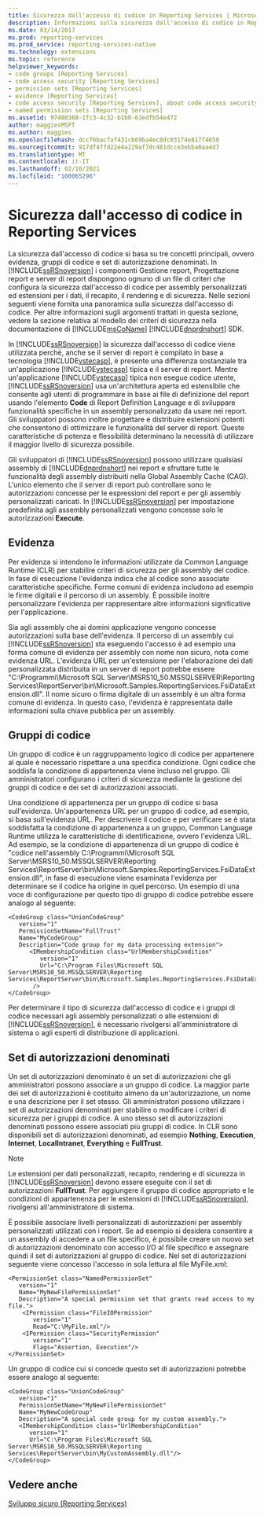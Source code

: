 ```yaml
---
title: Sicurezza dall'accesso di codice in Reporting Services | Microsoft Docs
description: Informazioni sulla sicurezza dall'accesso di codice in Reporting Services. Informazioni sul ruolo di evidenza, gruppi di codice e set di autorizzazioni denominati nei criteri di sicurezza.
ms.date: 03/14/2017
ms.prod: reporting-services
ms.prod_service: reporting-services-native
ms.technology: extensions
ms.topic: reference
helpviewer_keywords:
- code groups [Reporting Services]
- code access security [Reporting Services]
- permission sets [Reporting Services]
- evidence [Reporting Services]
- code access security [Reporting Services], about code access security
- named permission sets [Reporting Services]
ms.assetid: 97480368-1fc3-4c32-b1b0-63edfb54e472
author: maggiesMSFT
ms.author: maggies
ms.openlocfilehash: dccf6bacfaf431cb69ba4ec8dc031f4e817f4650
ms.sourcegitcommit: 917df4ffd22e4a229af7dc481dcce3ebba0aa4d7
ms.translationtype: MT
ms.contentlocale: it-IT
ms.lasthandoff: 02/10/2021
ms.locfileid: "100065296"
---
```

# <a name="code-access-security-in-reporting-services"></a>Sicurezza dall'accesso di codice in Reporting Services
  La sicurezza dall'accesso di codice si basa su tre concetti principali, ovvero evidenza, gruppi di codice e set di autorizzazione denominati. In [!INCLUDE[ssRSnoversion](../../../includes/ssrsnoversion-md.md)] i componenti Gestione report, Progettazione report e server di report dispongono ognuno di un file di criteri che configura la sicurezza dall'accesso di codice per assembly personalizzati ed estensioni per i dati, il recapito, il rendering e di sicurezza. Nelle sezioni seguenti viene fornita una panoramica sulla sicurezza dall'accesso di codice. Per altre informazioni sugli argomenti trattati in questa sezione, vedere la sezione relativa al modello dei criteri di sicurezza nella documentazione di [!INCLUDE[msCoName](../../../includes/msconame-md.md)] [!INCLUDE[dnprdnshort](../../../includes/dnprdnshort-md.md)] SDK.  
  
 In [!INCLUDE[ssRSnoversion](../../../includes/ssrsnoversion-md.md)] la sicurezza dall'accesso di codice viene utilizzata perché, anche se il server di report è compilato in base a tecnologia [!INCLUDE[vstecasp](../../../includes/vstecasp-md.md)], è presente una differenza sostanziale tra un'applicazione [!INCLUDE[vstecasp](../../../includes/vstecasp-md.md)] tipica e il server di report. Mentre un'applicazione [!INCLUDE[vstecasp](../../../includes/vstecasp-md.md)] tipica non esegue codice utente, [!INCLUDE[ssRSnoversion](../../../includes/ssrsnoversion-md.md)] usa un'architettura aperta ed estensibile che consente agli utenti di programmare in base ai file di definizione del report usando l'elemento **Code** di Report Definition Language e di sviluppare funzionalità specifiche in un assembly personalizzato da usare nei report. Gli sviluppatori possono inoltre progettare e distribuire estensioni potenti che consentono di ottimizzare le funzionalità del server di report. Queste caratteristiche di potenza e flessibilità determinano la necessità di utilizzare il maggior livello di sicurezza possibile.  
  
 Gli sviluppatori di [!INCLUDE[ssRSnoversion](../../../includes/ssrsnoversion-md.md)] possono utilizzare qualsiasi assembly di [!INCLUDE[dnprdnshort](../../../includes/dnprdnshort-md.md)] nei report e sfruttare tutte le funzionalità degli assembly distribuiti nella Global Assembly Cache (CAG). L'unico elemento che il server di report può controllare sono le autorizzazioni concesse per le espressioni del report e per gli assembly personalizzati caricati. In [!INCLUDE[ssRSnoversion](../../../includes/ssrsnoversion-md.md)] per impostazione predefinita agli assembly personalizzati vengono concesse solo le autorizzazioni **Execute**.  
  
## <a name="evidence"></a>Evidenza  
 Per evidenza si intendono le informazioni utilizzate da Common Language Runtime (CLR) per stabilire criteri di sicurezza per gli assembly del codice. In fase di esecuzione l'evidenza indica che al codice sono associate caratteristiche specifiche. Forme comuni di evidenza includono ad esempio le firme digitali e il percorso di un assembly. È possibile inoltre personalizzare l'evidenza per rappresentare altre informazioni significative per l'applicazione.  
  
 Sia agli assembly che ai domini applicazione vengono concesse autorizzazioni sulla base dell'evidenza. Il percorso di un assembly cui [!INCLUDE[ssRSnoversion](../../../includes/ssrsnoversion-md.md)] sta eseguendo l'accesso è ad esempio una forma comune di evidenza per assembly con nome non sicuro, nota come evidenza URL. L'evidenza URL per un'estensione per l'elaborazione dei dati personalizzata distribuita in un server di report potrebbe essere "C:\Programmi\Microsoft SQL Server\MSRS10_50.MSSQLSERVER\Reporting Services\ReportServer\bin\Microsoft.Samples.ReportingServices.FsiDataExtension.dll". Il nome sicuro o firma digitale di un assembly è un altra forma comune di evidenza. In questo caso, l'evidenza è rappresentata dalle informazioni sulla chiave pubblica per un assembly.  
  
## <a name="code-groups"></a>Gruppi di codice  
 Un gruppo di codice è un raggruppamento logico di codice per appartenere al quale è necessario rispettare a una specifica condizione. Ogni codice che soddisfa la condizione di appartenenza viene incluso nel gruppo. Gli amministratori configurano i criteri di sicurezza mediante la gestione dei gruppi di codice e dei set di autorizzazioni associati.  
  
 Una condizione di appartenenza per un gruppo di codice si basa sull'evidenza. Un'appartenenza URL per un gruppo di codice, ad esempio, si basa sull'evidenza URL. Per descrivere il codice e per verificare se è stata soddisfatta la condizione di appartenenza a un gruppo, Common Language Runtime utilizza le caratteristiche di identificazione, ovvero l'evidenza URL. Ad esempio, se la condizione di appartenenza di un gruppo di codice è "codice nell'assembly C:\Programmi\Microsoft SQL Server\MSRS10_50.MSSQLSERVER\Reporting Services\ReportServer\bin\Microsoft.Samples.ReportingServices.FsiDataExtension.dll", in fase di esecuzione viene esaminata l'evidenza per determinare se il codice ha origine in quel percorso. Un esempio di una voce di configurazione per questo tipo di gruppo di codice potrebbe essere analogo al seguente:  
  
```  
<CodeGroup class="UnionCodeGroup"  
   version="1"  
   PermissionSetName="FullTrust"  
   Name="MyCodeGroup"  
   Description="Code group for my data processing extension">  
      <IMembershipCondition class="UrlMembershipCondition"  
         version="1"  
         Url="C:\Program Files\Microsoft SQL Server\MSRS10_50.MSSQLSERVER\Reporting Services\ReportServer\bin\Microsoft.Samples.ReportingServices.FsiDataExtension.dll"  
       />  
</CodeGroup>  
```  
  
 Per determinare il tipo di sicurezza dall'accesso di codice e i gruppi di codice necessari agli assembly personalizzati o alle estensioni di [!INCLUDE[ssRSnoversion](../../../includes/ssrsnoversion-md.md)], è necessario rivolgersi all'amministratore di sistema o agli esperti di distribuzione di applicazioni.  
  
## <a name="named-permission-sets"></a>Set di autorizzazioni denominati  
 Un set di autorizzazioni denominato è un set di autorizzazioni che gli amministratori possono associare a un gruppo di codice. La maggior parte dei set di autorizzazioni è costituito almeno da un'autorizzazione, un nome e una descrizione per il set stesso. Gli amministratori possono utilizzare i set di autorizzazioni denominati per stabilire o modificare i criteri di sicurezza per i gruppi di codice. A uno stesso set di autorizzazioni denominati possono essere associati più gruppi di codice. In CLR sono disponibili set di autorizzazioni denominati, ad esempio **Nothing**, **Execution**, **Internet**, **LocalIntranet**, **Everything** e **FullTrust**.  
  
> [!NOTE]  
>  Le estensioni per dati personalizzati, recapito, rendering e di sicurezza in [!INCLUDE[ssRSnoversion](../../../includes/ssrsnoversion-md.md)] devono essere eseguite con il set di autorizzazioni **FullTrust**. Per aggiungere il gruppo di codice appropriato e le condizioni di appartenenza per le estensioni di [!INCLUDE[ssRSnoversion](../../../includes/ssrsnoversion-md.md)], rivolgersi all'amministratore di sistema.  
  
 È possibile associare livelli personalizzati di autorizzazioni per assembly personalizzati utilizzati con i report. Se ad esempio si desidera consentire a un assembly di accedere a un file specifico, è possibile creare un nuovo set di autorizzazioni denominato con accesso I/O al file specifico e assegnare quindi il set di autorizzazioni al gruppo di codice. Nel set di autorizzazioni seguente viene concesso l'accesso in sola lettura al file MyFile.xml:  
  
```  
<PermissionSet class="NamedPermissionSet"  
   version="1"  
   Name="MyNewFilePermissionSet"  
   Description="A special permission set that grants read access to my file.">  
    <IPermission class="FileIOPermission"  
       version="1"  
       Read="C:\MyFile.xml"/>  
    <IPermission class="SecurityPermission"  
       version="1"  
       Flags="Assertion, Execution"/>  
</PermissionSet>  
```  
  
 Un gruppo di codice cui si concede questo set di autorizzazioni potrebbe essere analogo al seguente:  
  
```  
<CodeGroup class="UnionCodeGroup"  
   version="1"  
   PermissionSetName="MyNewFilePermissionSet"  
   Name="MyNewCodeGroup"  
   Description="A special code group for my custom assembly.">  
   <IMembershipCondition class="UrlMembershipCondition"  
      version="1"  
      Url="C:\Program Files\Microsoft SQL Server\MSRS10_50.MSSQLSERVER\Reporting Services\ReportServer\bin\MyCustomAssembly.dll"/>  
</CodeGroup>  
```  
  
## <a name="see-also"></a>Vedere anche  
 [Sviluppo sicuro &#40;Reporting Services&#41;](../../../reporting-services/extensions/secure-development/secure-development-reporting-services.md)  
  
  
